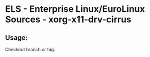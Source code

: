 # ELS - Enterprise Linux/EuroLinux Sources - xorg-x11-drv-cirrus 
## Usage:
  Checkout branch or tag.
